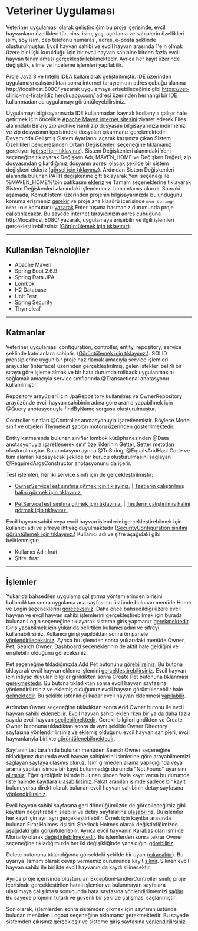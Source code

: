 # Veteriner Uygulaması
 
Veteriner uygulaması olarak geliştirdiğim bu proje içerisinde, evcil hayvanların özellikleri tür, cins, isim, yaş, açıklama ve sahiplerin özellikleri isim, soy isim, cep telefonu numarası, adres, e-posta şeklinde oluşturulmuştur. Evcil hayvan sahibi ve evcil hayvan arasında 1'e n olmak üzere bir ilişki kurulduğu için bir evcil hayvan sahibine birden fazla evcil hayvan tanımlaması gerçekleştirilebilmektedir. Ayrıca her kayıt üzerinde değişiklik, silme ve inceleme işlemleri yapılabilir.

Proje Java 8 ve Intellij IDEA kullanılarak geliştirilmiştir. IDE üzerinden uygulamayı çalıştırdıktan sonra internet tarayıcınızın adres çubuğu alanına http://localhost:8080/ yazarak uygulamaya erişebileceğiniz gibi https://vet-clinic-ms-firatyildiz.herokuapp.com/ adresi üzerinden herhangi bir IDE kullanmadan da uygulamayı görüntüleyebilirsiniz.

Uygulamayı bilgisayarınızda IDE kullanmadan kaynak kodlarıyla çalışır hale getirmek için öncelikle <a href="https://maven.apache.org/download.cgi">Apache Maven internet sitesini</a> ziyaret ederek Files alanındaki Binary zip archive isimli zip dosyasını bilgisayarınıza indirmeniz ve zip dosyasının içerisindeki dosyaları çıkarmanız gerekmektedir. Devamında Gelişmiş Sistem Ayarlarını açarak karşınıza çıkan Sistem Özellikleri penceresinden Ortam Değişkenleri seçeneğine tıklamanız gerekiyor (<a href="https://raw.githubusercontent.com/frtyildiz/VeterinaryClinicManagementSystem/main/images/1.png">görsel için tıklayınız</a>). Sistem Değişkenleri alanındaki Yeni seçeneğine tıklayarak Değişken Adı, MAVEN_HOME ve Değişken Değeri, zip dosyasından çıkardığımız dosyanın adresi olacak şekilde bir sistem değişkeni ekleriz (<a href="https://raw.githubusercontent.com/frtyildiz/VeterinaryClinicManagementSystem/main/images/2.png">görsel için tıklayınız</a>). Ardından Sistem Değişkenleri alanında bulunan PATH değişkenine çift tıklayarak Yeni seçeneği ile %MAVEN_HOME%\bin patikasını <a href="https://raw.githubusercontent.com/frtyildiz/VeterinaryClinicManagementSystem/main/images/3.png">ekleriz</a> ve Tamam seçeneklerine tıklayarak Sistem Değişkenleri alanındaki işlemlerimizi tamamlamış oluruz. Sonraki aşamada, Komut İstemi üzerinden projenin bilgisayarınızda bulunduğunu konuma erişmeniz <a href="https://raw.githubusercontent.com/frtyildiz/VeterinaryClinicManagementSystem/main/images/4.png">gerekir</a> ve proje ana klasörü içerisinde <code>mvn spring-boot:run</code> 
komutunu <a href="https://raw.githubusercontent.com/frtyildiz/VeterinaryClinicManagementSystem/main/images/5.png">yazarak</a> Enter tuşuna basmanız durumunda proje <a href="https://raw.githubusercontent.com/frtyildiz/VeterinaryClinicManagementSystem/main/images/6.png">çalıştırılacaktır</a>. Bu sayede internet tarayıcınızın adres çubuğuna http://localhost:8080/ yazarak, uygulamaya erişebilir ve ilgili işlemleri gerçekleştirebilirsiniz (<a href="https://raw.githubusercontent.com/frtyildiz/VeterinaryClinicManagementSystem/main/images/Home.png">Görüntülemek için tıklayınız</a>).

-----
## Kullanılan Teknolojiler
* Apache Maven
* Spring Boot 2.6.9
* Spring Data JPA
* Lombok
* H2 Database
* Unit Test
* Spring Security
* Thymeleaf
-----
## Katmanlar
Veteriner uygulaması configuration, controller, entity, repository, service şeklinde katmanlara sahiptir. (<a href="https://raw.githubusercontent.com/frtyildiz/VeterinaryClinicManagementSystem/main/images/KatmanlarDetayl%C4%B1.png">Görüntülemek için tıklayınız.</a>). SOLID prensiplerine uygun bir proje hazırlamak amacıyla service işlemleri arayüzler (interface) üzerinden gerçekleştirilmiş, gelen istekleri belirli bir sıraya göre işleme almak ve bir hata durumda rollback uygulanmasını sağlamak amacıyla service sınıflarında @Transactional anotasyonu kullanılmıştır. 

Repository arayüzleri için JpaRepository kullanılmış ve OwnerRepository arayüzünde evcil hayvan sahibinin adına göre arama yapabilmek için @Query anotasyonuyla findByName sorgusu oluşturulmuştur.

Controller sınıfları @Controller anotasyonuyla işaretlenmiştir. Böylece Model sınıf ve objeleri Thymeleaf şablon motoru üzerinden gösterilmektedir.

Entity katmanında bulunan sınıflar lombok kütüphanesinden @Data anotasyonuyla işaretlenerek sınıf özelliklerinin Getter, Setter metotları oluşturulmuştur. Bu anotasyon ayrıca @ToString, @EqualsAndHashCode ve tüm alanları kapsayacak şekilde bir kurucu oluşturulmasını sağlayan @RequiredArgsConstructor anotasyonunu da içerir.

Test işlemleri, her iki service sınıfı için de gerçekleştirilmiştir;
- <a href="https://github.com/frtyildiz/VeterinaryClinicManagementSystem/blob/main/VetClinicManagementSystem/src/test/java/com/firatyildiz/VetClinicManagementSystem/service/OwnerServiceTest.java">OwnerServiceTest sınıfına gitmek için tıklayınız.</a> | <a href="https://raw.githubusercontent.com/frtyildiz/VeterinaryClinicManagementSystem/main/images/OwnerServiceTestResult.png">Testlerin çalıştırılmış halini görmek için tıklayınız.</a>

- <a href="https://github.com/frtyildiz/VeterinaryClinicManagementSystem/blob/main/VetClinicManagementSystem/src/test/java/com/firatyildiz/VetClinicManagementSystem/service/PetServiceTest.java">PetServiceTest sınıfına gitmek için tıklayınız.</a> | <a href="https://raw.githubusercontent.com/frtyildiz/VeterinaryClinicManagementSystem/main/images/PetServiceTestResult.png">Testlerin çalıştırılmış halini görmek için tıklayınız.</a>

Evcil hayvan sahibi veya evcil hayvan işlemlerini gerçekleştirebilmek için kullanıcı adı ve şifreye ihtiyaç duyulmaktadır (<a href="https://github.com/frtyildiz/VeterinaryClinicManagementSystem/blob/main/VetClinicManagementSystem/src/main/java/com/firatyildiz/VetClinicManagementSystem/configuration/SecurityConfiguration.java">SecurityConfiguration sınıfını görüntülemek için tıklayınız.</a>)
Kullanıcı adı ve şifre aşağıdaki gibi belirlenmiştir;
- Kullanıcı Adı: fırat
- Şifre: fırat
-----
## İşlemler

Yukarıda bahsedilen uygulama çalıştırma yöntemlerinden birisini kullandıktan sonra uygulama ana sayfasının üstünde bulunan menüde Home ve Login seçeneklerini <a href="https://raw.githubusercontent.com/frtyildiz/VeterinaryClinicManagementSystem/main/images/Home.png">göreceksiniz</a>. Daha önce bahsedildiği üzere evcil hayvan ve evcil hayvan sahibi işlemlerini gerçekleştirebilmek için burada bulunan Login seçeneğine tıklayarak sisteme giriş yapmanız <a href="https://raw.githubusercontent.com/frtyildiz/VeterinaryClinicManagementSystem/main/images/Login.png">gerekmektedir</a>. 
Giriş yapabilmek için yukarıda belirtilen kullanıcı adını ve şifreyi kullanabilirsiniz. Kullanıcı girişi yapıldıktan sonra ön panele <a href="https://raw.githubusercontent.com/frtyildiz/VeterinaryClinicManagementSystem/main/images/Dashboard.png">yönlendirileceksiniz</a>. Ayrıca bu işlemden sonra yukarıdaki menüde Owner, Pet, Search Owner, Dashboard seçeneklerinin de aktif hale geldiğini ve erişilebilir olduğunu göreceksiniz.

Pet seçeneğine tıkladığınızda Add Pet butonunu <a href="https://raw.githubusercontent.com/frtyildiz/VeterinaryClinicManagementSystem/main/images/PetDirectory.png">görebilirsiniz</a>. Bu butona tıklayarak evcil hayvan ekleme işlemini <a href="https://raw.githubusercontent.com/frtyildiz/VeterinaryClinicManagementSystem/main/images/AddPet.png">gerçekleştirebilirsiniz</a>. Evcil hayvan için ihtiyaç duyulan bilgiler girildikten sonra Create Pet butonuna tıklanması <a href="https://raw.githubusercontent.com/frtyildiz/VeterinaryClinicManagementSystem/main/images/AddPet2.png">gerekmektedir</a>. Bu butona tıkladıktan sonra evcil hayvan sayfasına yönlendirilirsiniz ve eklemiş olduğunuz evcil hayvan görüntülenebilir hale <a href="https://raw.githubusercontent.com/frtyildiz/VeterinaryClinicManagementSystem/main/images/PetDirectory2.png">gelmektedir</a>. Bu şekilde istenildiği kadar evcil hayvan eklenmesi <a href="https://raw.githubusercontent.com/frtyildiz/VeterinaryClinicManagementSystem/main/images/PetDirectory3.png">yapılabilir</a>.

Ardından Owner seçeneğine tıkladıktan sonra Add Owner butonu ile evcil hayvan sahibi <a href="https://raw.githubusercontent.com/frtyildiz/VeterinaryClinicManagementSystem/main/images/OwnerDirectory.png">eklenebilir</a>. Evcil hayvan sahibi eklenirken bir ya da daha fazla sayıda evcil hayvan <a href="https://raw.githubusercontent.com/frtyildiz/VeterinaryClinicManagementSystem/main/images/AddOwner2.png">seçilebilmektedir</a>. Gerekli bilgileri girdikten ve Create Owner butonuna tıkladıktan sonra da aynı şekilde Owner Directory sayfasına yönlendirilirsiniz ve eklemiş olduğunu evcil hayvan sahipleri, evcil hayvanlarıyla birlikte <a href="https://raw.githubusercontent.com/frtyildiz/VeterinaryClinicManagementSystem/main/images/OwnerDirectory3.png">görüntülenebilmektedir</a>. 

Sayfanın üst tarafında bulunan menüden Search Owner seçeneğine tıkladığımız durumda evcil hayvan sahiplerini isimlerine göre arayabilmemizi sağlayan sayfaya ulaşmış oluruz. İsim girmeden arama yapıldığında veya arama yapılan isimde bir kayıt bulunmadığı durumda "Not Found" uyarısını <a href="https://raw.githubusercontent.com/frtyildiz/VeterinaryClinicManagementSystem/main/images/SearchNotFound.png">alırsınız</a>. Eğer girdiğiniz isimde bulunan birden fazla kayıt varsa bu durumda liste halinde kayıtlara <a href="https://raw.githubusercontent.com/frtyildiz/VeterinaryClinicManagementSystem/main/images/SearchList.png">ulaşabilirsiniz</a>. Fakat aranılan isimde sadece bir kayıt bulunuyorsa direkt olarak bulunan evcil hayvan sahibinin detay sayfasına <a href="https://raw.githubusercontent.com/frtyildiz/VeterinaryClinicManagementSystem/main/images/SearchDetail.png">yönlendirilirsiniz</a>. 

Evcil hayvan sahibi sayfasına geri döndüğümüzde de görebileceğimiz gibi kayıtları değiştirebilir, silebilir ve detay sayfalarına <a href="https://raw.githubusercontent.com/frtyildiz/VeterinaryClinicManagementSystem/main/images/OwnerDirectory3.png">ulaşabiliriz</a>. Bu işlemler her kayıt için ayrı ayrı gerçekleştirilebilir. Örnek için kayıtlar arasında bulunan Fırat Holmes kişisini Sherlock Holmes olarak değiştirdiğimizde aşağıdaki gibi <a href="https://raw.githubusercontent.com/frtyildiz/VeterinaryClinicManagementSystem/main/images/UpdateOwner.png">görüntülenebilr</a>. Ayrıca evcil hayvanın Karabas olan ismi de Moriarty olarak <a href="https://raw.githubusercontent.com/frtyildiz/VeterinaryClinicManagementSystem/main/images/UpdatePet.png">değiştirilebilmektedir</a>. Bu işlemlerden sonra tekrar Owner seçeneğine tıkladığımızda her iki değişikliğinde yansıdığını <a href="https://raw.githubusercontent.com/frtyildiz/VeterinaryClinicManagementSystem/main/images/UpdatePetAndDog.png">görebiliriz</a>. 

Delete butonuna tıklandığında görseldeki şekilde bir uyarı (<a href="https://raw.githubusercontent.com/frtyildiz/VeterinaryClinicManagementSystem/main/images/DeleteMessage.png">çıkacaktır</a>). Bu uyarıya Tamam olarak cevap vermemiz durumunda kayıt <a href="https://raw.githubusercontent.com/frtyildiz/VeterinaryClinicManagementSystem/main/images/Delete.png">silinir</a>. Silinen evcil hayvan sahibi ile birlikte evcil hayvanın da kaydı silinecektir.

Ayrıca proje içerisinde oluşturulan ExceptionHandlerController sınıfı, proje içerisinde gerçekleştirilen hatalı işlemler ve bulunmayan sayfalara ulaşılmaya çalışılması sonucunda hata sayfasına yönlendirilmemizi <a href="https://raw.githubusercontent.com/frtyildiz/VeterinaryClinicManagementSystem/main/images/ErrorPage.png">sağlar</a>. Bu sayede projenin tutarlı ve güvenli bir şekilde çalışması sağlanmıştır.

Son olarak, işlemlerden sonra sistemden çıkmak için sayfanın üstünde bulunan menüden Logout seçeneğine tıklamanız gerekmektedir. Bu sayede sistemden çıkışınız gerçekleşir ve sisteme giriş sayfasına <a href="https://raw.githubusercontent.com/frtyildiz/VeterinaryClinicManagementSystem/main/images/LogOut.png">yönlendirilirsiniz</a>.

